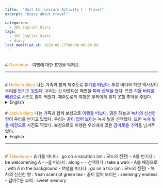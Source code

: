 ```yaml
---
title:  "Unit 15. Leisure Activity Ⅰ - Travel"
excerpt: "Diary about travel"

categories:
  - 365 English Diary
tags:
  - 365 English Diary
  - diary
last_modified_at: 2020-08-17T08:06:00-05:00
---
```

<!--
%% color
%% 주황색 : <span style="color:#FF8000"></span>
%% 파란색 : <span style="color:#0000FF"></span>
%% 빨간색 : <span style="color:#FF0000"></span>
%% 초록색 : <span style="color:#00FF00"></span>
%% 보라색 : <span style="color:#9A2EFE"></span>

주어 -> 서술어 -> 서술어 뒷자리 순으로 사고.

<span style="color:blue">
</span>
-->
<br>
# <span style="color:#FF8000">Overview</span>
- 여행에 대한 표현을 익혀요.
  
----
<br>
<!-- mp3 -->
<audio id="a1" src="/assets/mp3/365english/Week3_05_01.mp3" preload hidden="false"></audio>
<audio id="a2" src="/assets/mp3/365english/Week3_05_02.mp3" preload hidden="false"></audio>
<audio id="a3" src="/assets/mp3/365english/Week3_05_03.mp3" preload hidden="false"></audio>
<audio id="a4" src="/assets/mp3/365english/Week3_05_04.mp3" preload hidden="false"></audio>
<audio id="a5" src="/assets/mp3/365english/Week3_05_05.mp3" preload hidden="false"></audio>
<audio id="a6" src="/assets/mp3/365english/Week3_05_06.mp3" preload hidden="false"></audio>
<audio id="a7" src="/assets/mp3/365english/Week3_05_07.mp3" preload hidden="false"></audio>
<audio id="a8" src="/assets/mp3/365english/Week3_05_08.mp3" preload hidden="false"></audio>
<audio id="a9" src="/assets/mp3/365english/Week3_05_09.mp3" preload hidden="false"></audio>
<audio id="a10" src="/assets/mp3/365english/Week3_05_10.mp3" preload hidden="false"></audio>
# <span style="color:#FF8000">Helen's diary</span>
나는 가족과 함께 제주도로 <span style="color:blue">휴가를 떠났다.</span>  
푸른 바다와 하얀 백사장이 우리를 <span style="color:blue">반기고 있었다.</span>  
우리는 긴 아름다운 해변을 <span style="color:blue">따라</span> <span style="color:blue">산책을 했다.</span>  
또한 <span style="color:blue">겨울 바다를 배경으로</span> 사진도 많이 찍었다.  
제주도로의 여행은 우리에게 잊지 못할 추억을 주었다.  
  
<details>
<summary>English</summary>
<div markdown="1">
<span onclick="document.getElementById('a1').play(); return false;">I <span style="color:blue">went on vacation</span> to Jeju Island with my family.</span>  
<span onclick="document.getElementById('a2').play(); return false;">The blue sea and white beach <span style="color:blue">were welcoming</span> us.</span>  
<span onclick="document.getElementById('a3').play(); return false;">We <span style="color:blue">took a walk along</span> the long beautiful beach.</span>  
<span onclick="document.getElementById('a4').play(); return false;">We also took many pictures <span style="color:blue">with the winter sea in the background.</span></span>  
<span onclick="document.getElementById('a5').play(); return false;">Our trip to Jeju Island gave us unforgettable memories.</span>  
</div>
</details>
<br>
# <span style="color:#FF8000">Jack's diary</span>
나는 가족과 함께 보성으로 <span style="color:blue">여행을 떠났다.</span>  
맑은 하늘과 <span style="color:blue">녹차의 신선한 향</span>이 우리를 반기고 있었다.  
우리는 <span style="color:blue">끝이 없어 보이는</span> 녹차 밭을 산책했다.  
또한 <span style="color:blue">녹차 밭을 배경으로</span> 사진도 찍었다.  
보성으로의 여행은 우리에게 많은 <span style="color:blue">감미로운 추억</span>을 남겨주었다.  
  
<details>
<summary>English</summary>
<div markdown="1">
<span onclick="document.getElementById('a6').play(); return false;">I <span style="color:blue">went on a trip</span> to Boseong with my family.</span>  
<span onclick="document.getElementById('a7').play(); return false;">The clear sky and <span style="color:blue">fresh scent of green tea</span> were welcoming us.</span>  
<span onclick="document.getElementById('a8').play(); return false;">We took a walk through the <span style="color:blue">seemingly endless</span> fields.</span>  
<span onclick="document.getElementById('a9').play(); return false;">We also took some photos <span style="color:blue">with the green tea fields in the background.</span></span>  
<span onclick="document.getElementById('a10').play(); return false;">Our trip to Boseong left us with many <span style="color:blue">sweet memories.</span></span>  
</div>
</details>
  
----
<br>
# <span style="color:#FF8000">Takeaway</span>
- 휴가를 떠나다 : go on a vacation (on : 모드의 전환)
- A를 반기다 : be welcomming A
- ~을 따라서 : along ~
- 산책하다 : take a walk
- A를 배경으로 : with A in the background
- 여행을 떠나다 : go on a trip (on : 모드의 전환)
- 녹차의 신선한 향 : fresh scent of green tea
- 끝이 없어 보이는 : seemingly endless
- 감미로운 추억 : sweet memory